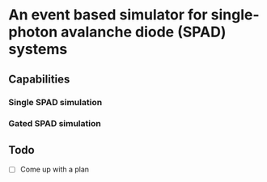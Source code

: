 # An event based simulator for single-photon avalanche diode (SPAD) systems

## Capabilities

### Single SPAD simulation

### Gated SPAD simulation

## Todo

- [ ] Come up with a plan


